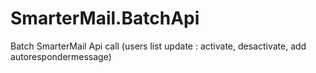 # SmarterMail.BatchApi
Batch SmarterMail Api call (users list update : activate, desactivate, add autorespondermessage)
